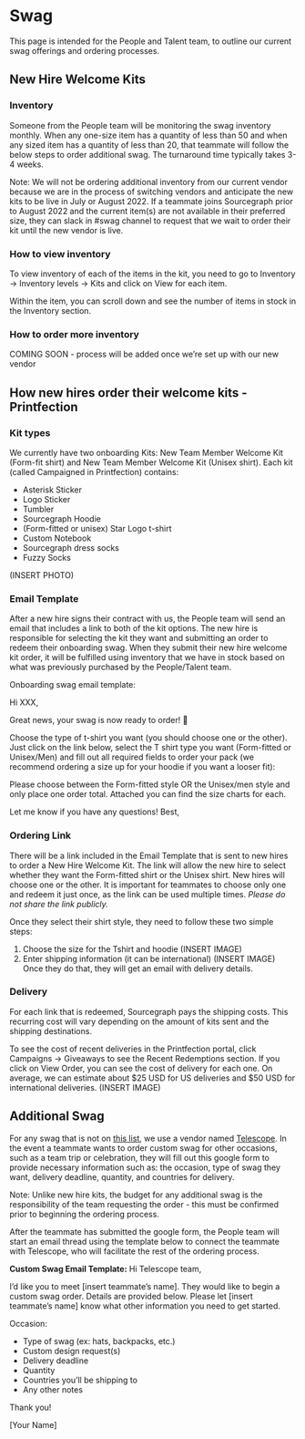 # Swag
This page is intended for the People and Talent team, to outline our current swag offerings and ordering processes.

## New Hire Welcome Kits

### Inventory

Someone from the People team will be monitoring the swag inventory monthly. When any one-size item has a quantity of less than 50 and when any sized item has a quantity of less than 20, that teammate will follow the below steps to order additional swag. The turnaround time typically takes 3-4 weeks.

Note: We will not be ordering additional inventory from our current vendor because we are in the process of switching vendors and anticipate the new kits to be live in July or August 2022. If a teammate joins Sourcegraph prior to August 2022 and the current item(s) are not available in their preferred size, they can slack in #swag channel to request that we wait to order their kit until the new vendor is live.

### How to view inventory
To view inventory of each of the items in the kit, you need to go to Inventory → Inventory levels → Kits and click on View for each item.

Within the item, you can scroll down and see the number of items in stock in the Inventory section.

### How to order more inventory
COMING SOON - process will be added once we’re set up with our new vendor

## How new hires order their welcome kits - Printfection

### Kit types
We currently have two onboarding Kits: New Team Member Welcome Kit (Form-fit shirt) and New Team Member Welcome Kit (Unisex shirt). Each kit (called Campaigned in Printfection) contains:
- Asterisk Sticker
- Logo Sticker
- Tumbler
- Sourcegraph Hoodie
- (Form-fitted or unisex) Star Logo t-shirt 
- Custom Notebook
- Sourcegraph dress socks
- Fuzzy Socks

(INSERT PHOTO)

### Email Template
After a new hire signs their contract with us, the People team will send an email that includes a link to both of the kit options. The new hire is responsible for selecting the kit they want and submitting an order to redeem their onboarding swag. When they submit their new hire welcome kit order, it will be fulfilled using inventory that we have in stock based on what was previously purchased by the People/Talent team.

Onboarding swag email template:

Hi XXX,

Great news, your swag is now ready to order! 🎉

Choose the type of t-shirt you want (you should choose one or the other). Just click on the link below, select the T shirt type you want (Form-fitted or Unisex/Men) and fill out all required fields to order your pack (we recommend ordering a size up for your hoodie if you want a looser fit):

Please choose between the Form-fitted style OR the Unisex/men style and only place one order total. Attached you can find the size charts for each.

Let me know if you have any questions!
Best,

### Ordering Link
There will be a link included in the Email Template that is sent to new hires to order a New Hire Welcome Kit. The link will allow the new hire to select whether they want the Form-fitted shirt or the Unisex shirt. New hires will choose one or the other. It is important for teammates to choose only one and redeem it just once, as the link can be used multiple times. _Please do not share the link publicly._

Once they select their shirt style, they need to follow these two simple steps:
1. Choose the size for the Tshirt and hoodie (INSERT IMAGE)
2. Enter shipping information (it can be international) (INSERT IMAGE)
Once they do that, they will get an email with delivery details.

### Delivery
For each link that is redeemed, Sourcegraph pays the shipping costs. This recurring cost will vary depending on the amount of kits sent and the shipping destinations. 

To see the cost of recent deliveries in the Printfection portal, click Campaigns → Giveaways to see the Recent Redemptions section. If you click on View Order, you can see the cost of delivery for each one. On average, we can estimate about $25 USD for US deliveries and $50 USD for international deliveries.
(INSERT IMAGE)

## Additional Swag
For any swag that is not on [this list](../../swag.md), we use a vendor named [Telescope](https://www.telescopestudio.com/). In the event a teammate wants to order custom swag for other occasions, such as a team trip or celebration, they will fill out this google form to provide necessary information such as: the occasion, type of swag they want, delivery deadline, quantity, and countries for delivery. 

Note: Unlike new hire kits, the budget for any additional swag is the responsibility of the team requesting the order - this must be confirmed prior to beginning the ordering process.

After the teammate has submitted the google form, the People team will start an email thread using the template below to connect the teammate with Telescope, who will facilitate the rest of the ordering process. 

**Custom Swag Email Template:**
Hi Telescope team,

I’d like you to meet [insert teammate’s name]. They would like to begin a custom swag order. Details are provided below. Please let [insert teammate’s name] know what other information you need to get started.

Occasion: 
- Type of swag (ex: hats, backpacks, etc.)
- Custom design request(s)
- Delivery deadline
- Quantity
- Countries you’ll be shipping to 
- Any other notes

Thank you!

[Your Name]

